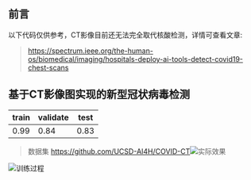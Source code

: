 ## 前言
以下代码仅供参考，CT影像目前还无法完全取代核酸检测，详情可查看文章:

> https://spectrum.ieee.org/the-human-os/biomedical/imaging/hospitals-deploy-ai-tools-detect-covid19-chest-scans

## 基于CT影像图实现的新型冠状病毒检测
| train| validate | test |
|--|--|--|
| 0.99 | 0.84 | 0.83 |

> 数据集 https://github.com/UCSD-AI4H/COVID-CT​
![实际效果](https://img-blog.csdnimg.cn/20200701093952804.png?x-oss-process=image/watermark,type_ZmFuZ3poZW5naGVpdGk,shadow_10,text_aHR0cHM6Ly9ibG9nLmNzZG4ubmV0L3UwMTI3ODAyMTg=,size_16,color_FFFFFF,t_70)

![训练过程](https://img-blog.csdnimg.cn/20200701094152133.png?x-oss-process=image/watermark,type_ZmFuZ3poZW5naGVpdGk,shadow_10,text_aHR0cHM6Ly9ibG9nLmNzZG4ubmV0L3UwMTI3ODAyMTg=,size_16,color_FFFFFF,t_70)
